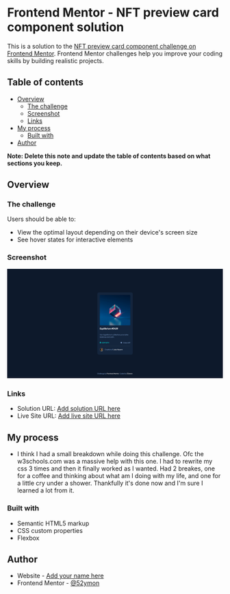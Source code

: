 # Frontend Mentor - NFT preview card component solution

This is a solution to the [NFT preview card component challenge on Frontend Mentor](https://www.frontendmentor.io/challenges/nft-preview-card-component-SbdUL_w0U). Frontend Mentor challenges help you improve your coding skills by building realistic projects.

## Table of contents

-   [Overview](#overview)
    -   [The challenge](#the-challenge)
    -   [Screenshot](#screenshot)
    -   [Links](#links)
-   [My process](#my-process)
    -   [Built with](#built-with)
-   [Author](#author)

**Note: Delete this note and update the table of contents based on what sections you keep.**

## Overview

### The challenge

Users should be able to:

-   View the optimal layout depending on their device's screen size
-   See hover states for interactive elements

### Screenshot

![](./images/Screenshot.png)

### Links

-   Solution URL: [Add solution URL here](https://www.frontendmentor.io/solutions/nft-card-component-HXSKfBgqY8)
-   Live Site URL: [Add live site URL here](https://nft-52ymon.netlify.app/)

## My process

-   I think I had a small breakdown while doing this challenge. Ofc the w3schools.com was a massive help with this one. I had to rewrite my css 3 times and then it finally worked as I wanted. Had 2 breakes, one for a coffee and thinking about what am I doing with my life, and one for a little cry under a shower. Thankfully it's done now and I'm sure I learned a lot from it.

### Built with

-   Semantic HTML5 markup
-   CSS custom properties
-   Flexbox

## Author

-   Website - [Add your name here](https://github.com/52ymon)
-   Frontend Mentor - [@52ymon](https://www.frontendmentor.io/profile/52ymon)
